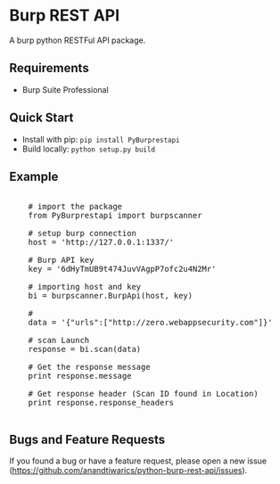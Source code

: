 
# Burp REST API

A burp python RESTFul API package.

## Requirements

* Burp Suite Professional

## Quick Start

- Install with pip: ``pip install PyBurprestapi``
- Build locally: ``python setup.py build``


## Example

<pre>

    # import the package
    from PyBurprestapi import burpscanner

    # setup burp connection
    host = 'http://127.0.0.1:1337/'
    
    # Burp API key
    key = '6dHyTmUB9t474JuvVAgpP7ofc2u4N2Mr'

    # importing host and key
    bi = burpscanner.BurpApi(host, key)
    
    #
    data = '{"urls":["http://zero.webappsecurity.com"]}'

    # scan Launch
    response = bi.scan(data)

    # Get the response message
    print response.message
    
    # Get response header (Scan ID found in Location)
    print response.response_headers

</pre>


## Bugs and Feature Requests

If you found a bug or have a feature request, please open a new issue (https://github.com/anandtiwarics/python-burp-rest-api/issues).

